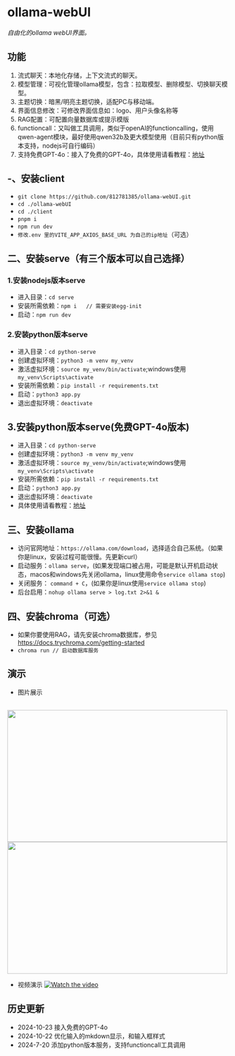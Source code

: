 # ollama-webUI
*自由化的ollama webUI界面。*

## 功能
1. 流式聊天：本地化存储，上下文流式的聊天。
2. 模型管理：可视化管理ollama模型，包含：拉取模型、删除模型、切换聊天模型。
3. 主题切换：暗黑/明亮主题切换，适配PC与移动端。
4. 界面信息修改：可修改界面信息如：logo、用户头像名称等
5. RAG配置：可配置向量数据库或提示模版
6. functioncall：又叫做工具调用，类似于openAI的functioncalling，使用qwen-agent模块，最好使用qwen32b及更大模型使用（目前只有python版本支持，nodejs可自行编码）
7. 支持免费GPT-4o：接入了免费的GPT-4o，具体使用请看教程：[地址](https://github.com/812781385/ollama-webUI/tree/main/openAI-serve/README.md) 
 
## -、安装client
- `git clone https://github.com/812781385/ollama-webUI.git`
- `cd ./ollama-webUI`
- `cd ./client`
- `pnpm i`
- `npm run dev`
- `修改.env 里的VITE_APP_AXIOS_BASE_URL 为自己的ip地址`（可选）

## 二、安装serve（有三个版本可以自己选择）

### 1.安装nodejs版本serve
- 进入目录：`cd serve`
- 安装所需依赖：`npm i   // 需要安装egg-init`
- 启动：`npm run dev`

### 2.安装python版本serve
- 进入目录：`cd python-serve`
- 创建虚拟环境：`python3 -m venv my_venv`
- 激活虚拟环境：`source my_venv/bin/activate`;windows使用`my_venv\Scripts\activate`
- 安装所需依赖：`pip install -r requirements.txt`
- 启动：`python3 app.py`
- 退出虚拟环境：`deactivate`

## 3.安装python版本serve(免费GPT-4o版本)
- 进入目录：`cd python-serve`
- 创建虚拟环境：`python3 -m venv my_venv`
- 激活虚拟环境：`source my_venv/bin/activate`;windows使用`my_venv\Scripts\activate`
- 安装所需依赖：`pip install -r requirements.txt`
- 启动：`python3 app.py`
- 退出虚拟环境：`deactivate`
- 具体使用请看教程：[地址](https://github.com/812781385/ollama-webUI/tree/main/openAI-serve/README.md) 

## 三、安装ollama
- 访问官网地址：`https://ollama.com/download`，选择适合自己系统。（如果你是linux，安装过程可能很慢。先更新curl）
- 启动服务：`ollama serve`，(如果发现端口被占用，可能是默认开机启动状态，macos和windows先关闭ollama，linux使用命令`service ollama stop`)
- 关闭服务： `command + C`，(如果你是linux使用`service ollama stop`)
- 后台启用：`nohup ollama serve > log.txt 2>&1 &`

## 四、安装chroma（可选）
- 如果你要使用RAG，请先安装chroma数据库，参见 https://docs.trychroma.com/getting-started
-  `chroma run // 启动数据库服务` 

## 演示
- 图片展示
<br>
<img src="https://my-mahjong.oss-cn-nanjing.aliyuncs.com/aiartImg/ollama1.png" width="500" height="300px" atl="图片描述" />
<img src="https://my-mahjong.oss-cn-nanjing.aliyuncs.com/aiartImg/ollama1.jpg" width="500" height="300px" atl="图片描述" />

- 视频演示
[![Watch the video](https://b23.tv/XNK0Sth)](https://b23.tv/XNK0Sth)

## 历史更新
- 2024-10-23 接入免费的GPT-4o
- 2024-10-22 优化输入的mkdown显示，和输入框样式
- 2024-7-20 添加python版本服务，支持functioncall工具调用